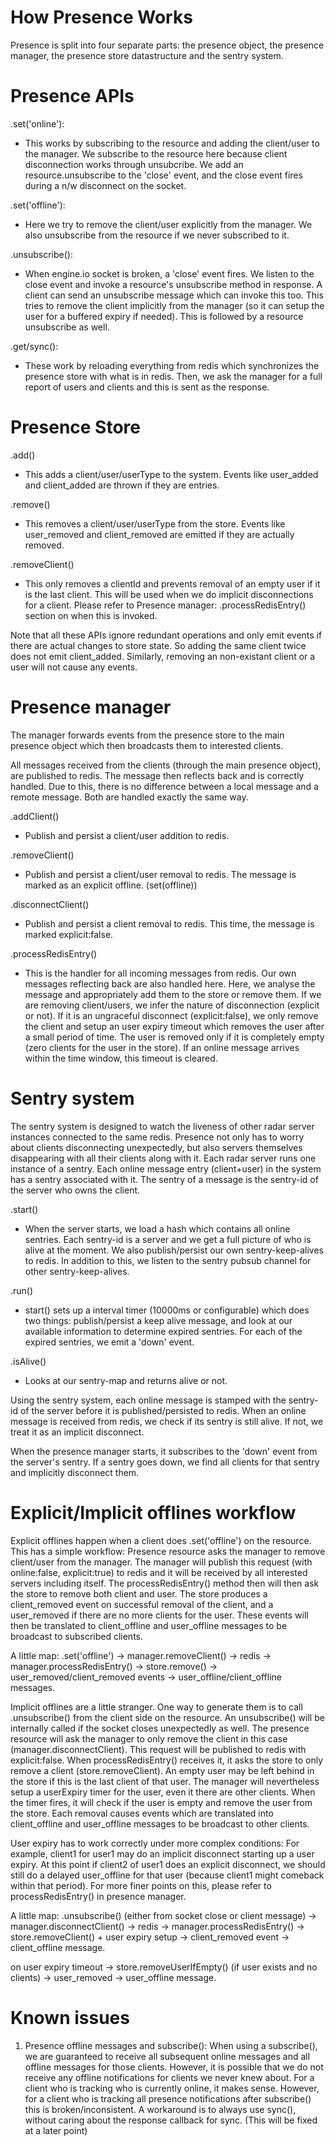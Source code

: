How Presence Works
=================

Presence is split into four separate parts: the presence object, the presence manager, the presence store datastructure  and the sentry system.

Presence APIs
============

.set('online'):
- This works by subscribing to the resource and adding the client/user to the manager. We subscribe to the resource here because client disconnection works through unsubcribe. We add an resource.unsubscribe to the 'close' event, and the close event fires during a n/w disconnect on the socket.

.set('offline'):
- Here we try to remove the client/user explicitly from the manager. We also unsubscribe from the resource if we never subscribed to it.

.unsubscribe():
- When engine.io socket is broken, a 'close' event fires. We listen to the close event and invoke a resource's unsubscribe method in response. A client can send an unsubscribe message which can invoke this too. This tries to remove the client implicitly from the manager (so it can setup the user for a buffered expiry if needed). This is followed by a resource unsubscribe as well.

.get/sync():
- These work by reloading everything from redis which synchronizes the presence store with what is in redis. Then, we ask the manager for a full report of users and clients and this is sent as the response.

Presence Store
=============

.add()
- This adds a client/user/userType to the system. Events like user_added and client_added are thrown if they are entries.

.remove()
- This removes a client/user/userType from the store. Events like user_removed and client_removed are emitted if they are actually removed.

.removeClient()
- This only removes a clientId and prevents removal of an empty user if it is the last client. This will be used when we do implicit disconnections for a client. Please refer to Presence manager: .processRedisEntry() section on when this is invoked.

Note that all these APIs ignore redundant operations and only emit events if there are actual changes to store state. So adding the same client twice does not emit client_added. Similarly, removing an non-existant client or a user will not cause any events.

Presence manager
================

The manager forwards events from the presence store to the main presence object which then broadcasts them to interested clients.

All messages received from the clients (through the main presence object), are published to redis. The message then reflects back and is correctly handled. Due to this, there is no difference between a local message and a remote message. Both are handled exactly the same way.

.addClient()
- Publish and persist a client/user addition to redis.

.removeClient()
- Publish and persist a client/user removal to redis. The message is marked as an explicit offline. (set(offline))

.disconnectClient()
- Publish and persist a client removal to redis. This time, the message is marked explicit:false.

.processRedisEntry()
- This is the handler for all incoming messages from redis. Our own messages reflecting back are also handled here. Here, we analyse the message and appropriately add them to the store or remove them. If we are removing client/users, we infer the nature of disconnection (explicit or not). If it is an ungraceful disconnect (explicit:false), we only remove the client and setup an user expiry timeout which removes the user after a small period of time. The user is removed only if it is completely empty (zero clients for the user in the store). If an online message arrives within the time window, this timeout is cleared.

Sentry system
============

The sentry system is designed to watch the liveness of other radar server instances connected to the same redis. Presence not only has to worry about clients disconnecting unexpectedly, but also servers themselves disappearing with all their clients along with it. Each radar server runs one instance of a sentry. Each online message entry (client+user) in the system has a sentry associated with it. The sentry of a message is the sentry-id of the server who owns the client.

.start()
- When the server starts, we load a hash which contains all online sentries. Each sentry-id is a server and we get a full picture of who is alive at the moment. We also publish/persist our own sentry-keep-alives to redis. In addition to this, we listen to the sentry pubsub channel for other sentry-keep-alives.

.run()
- start() sets up a interval timer (10000ms or configurable)  which does two things: publish/persist a keep alive message, and look at our available information to determine expired sentries. For each of the expired sentries, we emit a 'down' event.

.isAlive()
- Looks at our sentry-map and returns alive or not.

Using the sentry system, each online message is stamped with the sentry-id of the server before it is published/persisted to redis. When an online message is received from redis, we check if its sentry is still alive. If not, we treat it as an implicit disconnect.

When the presence manager starts, it subscribes to the 'down' event from the server's sentry. If a sentry goes down, we find all clients for that sentry and implicitly disconnect them.

Explicit/Implicit offlines workflow
===================================

Explicit offlines happen when a client does .set('offline') on the resource. This has a simple workflow: Presence resource asks the manager to remove client/user from the manager. The manager will publish this request (with online:false, explicit:true) to redis and it will be received by all interested servers including itself. The processRedisEntry() method then will then ask the store to remove both client and user. The store produces a client_removed event on successful removal of the client, and a user_removed if there are no more clients for the user. These events will then be translated to client_offline and user_offline messages to be broadcast to subscribed clients.

A little map: .set('offline') -> manager.removeClient() -> redis -> manager.processRedisEntry() -> store.remove() -> user_removed/client_removed events -> user_offline/client_offline messages.

Implicit offlines are a little stranger. One way to generate them is to call .unsubscribe() from the client side on the resource. An unsubscribe() will be internally called if the socket closes unexpectedly as well. The presence resource will ask the manager to only remove the client in this case (manager.disconnectClient). This request will be published to redis with explicit:false. When processRedisEntry() receives it, it asks the store to only remove a client (store.removeClient). An empty user may be left behind in the store if this is the last client of that user. The manager will nevertheless setup a userExpiry timer for the user, even it there are other clients. When the timer fires, it will check if the user is empty and remove the user from the store. Each removal causes events which are translated into client_offline and user_offline messages to be broadcast to other clients.

User expiry has to work correctly under more complex conditions: For example, client1 for user1 may do an implicit disconnect starting up a user expiry. At this point if client2 of user1 does an explicit disconnect, we should still do a delayed user_offline for that user (because client1 might comeback within that period). For more finer points on this, please refer to processRedisEntry() in presence manager.

A little map: .unsubscribe() (either from socket close or client message) -> manager.disconnectClient() -> redis -> manager.processRedisEntry() -> store.removeClient() + user expiry setup -> client_removed event -> client_offline message.

on user expiry timeout -> store.removeUserIfEmpty() (if user exists and no clients) -> user_removed -> user_offline message.

Known issues
============

1. Presence offline messages and subscribe(): When using a subscribe(), we are guaranteed to receive all subsequent online messages and all offline messages for those clients. However, it is possible that we do not receive any offline notifications for clients we never knew about. For a client who is tracking who is currently online, it makes sense. However, for a client who is tracking all presence notifications after subscribe() this is broken/inconsistent. A workaround is to always use sync(), without caring about the response callback for sync. (This will be fixed at a later point) 
